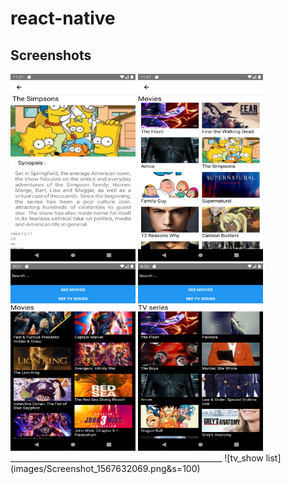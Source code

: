 # react-native

## Screenshots
<div>
<img src="images/Screenshot-1567632080.png" width="200" height="300">
<img src="images/Screenshot_1567632069.png" width="200" height="300">
<img src="images/Screenshot_1564948296.png" width="200" height="300">
<img src="images/Screenshot_1564948332.png" width="200" height="300">

</div>
_____________________________________________________
![tv_show list](images/Screenshot_1567632069.png&s=100)
